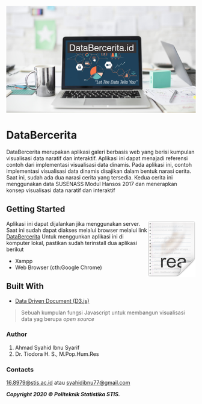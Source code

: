 ![Bekgron](img/bekgronn5.jpg?raw=true)
# DataBercerita
DataBercerita merupakan aplikasi galeri berbasis web yang berisi kumpulan visualisasi data naratif dan interaktif. Aplikasi ini dapat menajadi referensi contoh dari implementasi visualisasi data dinamis. Pada aplikasi ini, contoh implementasi visualisasi data dinamis disajikan dalam bentuk narasi cerita. Saat ini, sudah ada dua narasi cerita yang tersedia. Kedua cerita ini menggunakan data SUSENASS Modul Hansos 2017 dan menerapkan konsep visualisasi data naratif dan interaktif


## Getting Started

<img src="img/icon.png" align="right" />

Aplikasi ini dapat dijalankan jika menggunakan server. Saat ini sudah dapat diakses melalui browser melalui link [DataBercerita](syahidibnoe.github.io/databercerita.id)
Untuk menggunkan aplikasi ini di komputer lokal, pastikan sudah terinstall dua aplikasi berikut
- Xampp
- Web Browser (cth:Google Chrome)


## Built With

* [Data Driven Document (D3.js)](d3js.org/)
>Sebuah kumpulan fungsi Javascript untuk membangun visualisasi data yag berupa _open source_


### Author

1. Ahmad Syahid Ibnu Syarif
2. Dr. Tiodora H. S., M.Pop.Hum.Res

### Contacts
16.8979@stis.ac.id atau syahidibnu77@gmail.com


<span style="text-align:center"> ***Copyright 2020 © Politeknik Statistika STIS.*** </span>
